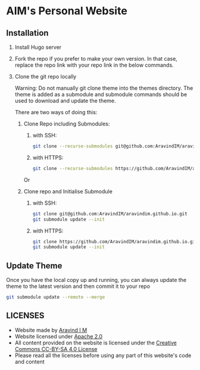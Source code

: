# AIM's Personal Website


## Installation

1. Install Hugo server

2. Fork the repo if you prefer to make your own version. In that case, replace the repo link with your repo link in the below commands.

3. Clone the git repo locally

    Warning: Do not manually git clone theme into the themes directory. The theme is added as a submodule and submodule commands should be used to download and update the theme.

    There are two ways of doing this:

    1. Clone Repo including Submodules:

        1. with SSH:
            ```bash
            git clone --recurse-submodules git@github.com:AravindIM/aravindim.github.io.git
            ```

        1. with HTTPS:
            ```bash
            git clone --recurse-submodules https://github.com/AravindIM/aravindim.github.io.git
            ```

        Or

    2. Clone repo and Initialise Submodule

        1. with SSH:
            ```bash
            git clone git@github.com:AravindIM/aravindim.github.io.git
            git submodule update --init
            ```

        2. with HTTPS:
            ```bash
            git clone https://github.com/AravindIM/aravindim.github.io.git
            git submodule update --init
            ```


## Update Theme

Once you have the local copy up and running, you can always update the theme to the latest version and then commit it to your repo
```bash
git submodule update --remote --merge
```

## LICENSES
- Website made by [Aravind I M](https://github.com/AravindIM)
- Website licensed under [Apache 2.0](https://www.apache.org/licenses/LICENSE-2.0)
- All content provided on the website is licensed under the [Creative Commons CC-BY-SA 4.0 License](https://creativecommons.org/licenses/by-sa/4.0/)
- Please read all the licenses before using any part of this website's code and content
